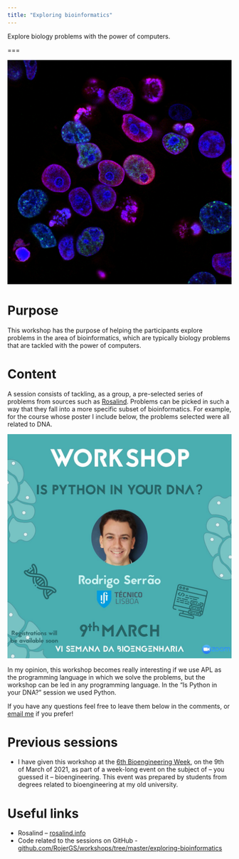 ```yaml
---
title: "Exploring bioinformatics"
---
```


Explore biology problems with the power of computers.

===

![](thumbnail.png?cropZoom=400,400 "Original photo by National Cancer Insitute on Unsplash")


# Purpose

This workshop has the purpose of helping the participants explore problems
in the area of bioinformatics, which are typically biology problems
that are tackled with the power of computers.


# Content

A session consists of tackling, as a group, a pre-selected series of problems from
sources such as [Rosalind][rosalind].
Problems can be picked in such a way that they fall into a more specific subset
of bioinformatics.
For example, for the course whose poster I include below, the problems selected
were all related to DNA.

![](_is_python_in_your_dna_09032021.jpg?cropZoom=400,400 "“Is Python in your DNA” workshop session poster.")

In my opinion, this workshop becomes really interesting if we use APL as the
programming language in which we solve the problems,
but the workshop can be led in any programming language.
In the “Is Python in your DNA?” session we used Python.

If you have any questions feel free to leave them below in the comments,
or [email me][mailme] if you prefer!


# Previous sessions

 - I have given this workshop at the [6th Bioengineering Week][bioengineering-week],
on the 9th of March of 2021,
as part of a week-long event on the subject of – you guessed it – bioengineering.
This event was prepared by students from degrees related to bioengineering at my old university.


# Useful links

 - Rosalind – [rosalind.info][rosalind]
 - Code related to the sessions on GitHub - [github.com/RojerGS/workshops/tree/master/exploring-bioinformatics](https://github.com/RojerGS/workshops/tree/master/exploring-bioinformatics)


[bioengineering-week]: https://www.linkedin.com/company/semana-da-bioengenharia/
[mailme]: mailto:rodrigo@mathspp.com
[rosalind]: http://rosalind.info
